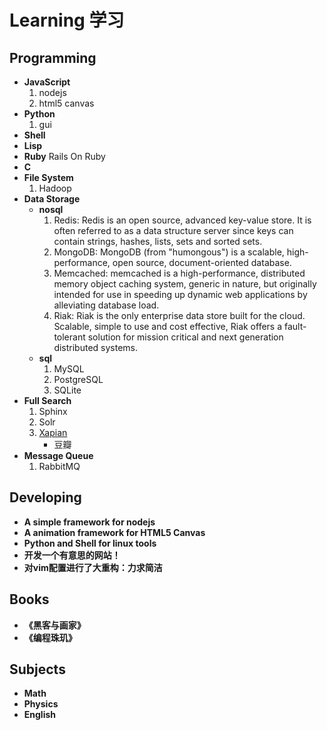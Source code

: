 Learning 学习
=============

## Programming
- **JavaScript**
    1. nodejs
    2. html5 canvas
- **Python**
    1. gui
- **Shell**
- **Lisp**
- **Ruby**
    Rails On Ruby
- **C**
- **File System**
    1. Hadoop
- **Data Storage**
    - **nosql**
        1. Redis:
            Redis is an open source, advanced key-value store. It is often
            referred to as a data structure server since keys can contain
            strings, hashes, lists, sets and sorted sets.
        2. MongoDB:
            MongoDB (from "humongous") is a scalable, high-performance, open
            source, document-oriented database.
        3. Memcached:
            memcached is a high-performance, distributed memory object caching
            system, generic in nature, but originally intended for use in
            speeding up dynamic web applications by alleviating database load.
        4. Riak:
            Riak is the only enterprise data store built for the cloud.
            Scalable, simple to use and cost effective, Riak offers a
            fault-tolerant solution for mission critical and next generation
            distributed systems.
    - **sql**
        1. MySQL
        2. PostgreSQL
        3. SQLite
- **Full Search**
    1. Sphinx
    2. Solr
    3. [Xapian](http://xapian.org/)
        - 豆瓣
- **Message Queue**
    1. RabbitMQ

## Developing
- **A simple framework for nodejs**
- **A animation framework for HTML5 Canvas**
- **Python and Shell for linux tools**
- **开发一个有意思的网站！**
- **对vim配置进行了大重构：力求简洁**

## Books
- **《黑客与画家》**
- **《编程珠玑》**

## Subjects
- **Math**
- **Physics**
- **English**
